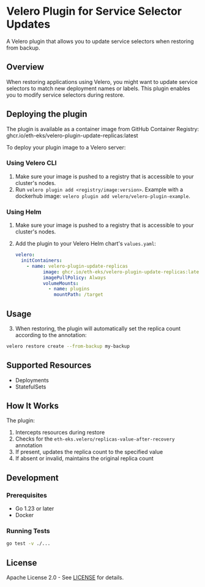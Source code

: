 # Velero Plugin for Service Selector Updates

A Velero plugin that allows you to update service selectors when restoring from backup.

## Overview

When restoring applications using Velero, you might want to update service selectors to match new deployment names or labels. This plugin enables you to modify service selectors during restore.

## Deploying the plugin

The plugin is available as a container image from GitHub Container Registry:
ghcr.io/eth-eks/velero-plugin-update-replicas:latest

To deploy your plugin image to a Velero server:

### Using Velero CLI
1. Make sure your image is pushed to a registry that is accessible to your cluster's nodes.
2. Run `velero plugin add <registry/image:version>`. Example with a dockerhub image: `velero plugin add velero/velero-plugin-example`.

### Using Helm
1. Make sure your image is pushed to a registry that is accessible to your cluster's nodes.
2. Add the plugin to your Velero Helm chart's `values.yaml`:

    ```yaml
    velero:
      initContainers:
        - name: velero-plugin-update-replicas
              image: ghcr.io/eth-eks/velero-plugin-update-replicas:latest
              imagePullPolicy: Always
              volumeMounts:
                - name: plugins
                  mountPath: /target
    ```

## Usage

3. When restoring, the plugin will automatically set the replica count according to the annotation:

```bash
velero restore create --from-backup my-backup
```

## Supported Resources

- Deployments
- StatefulSets

## How It Works

The plugin:
1. Intercepts resources during restore
2. Checks for the `eth-eks.velero/replicas-value-after-recovery` annotation
3. If present, updates the replica count to the specified value
4. If absent or invalid, maintains the original replica count

## Development

### Prerequisites

- Go 1.23 or later
- Docker

### Running Tests

```bash
go test -v ./...
```

## License

Apache License 2.0 - See [LICENSE](LICENSE) for details.
